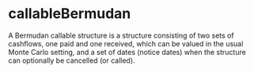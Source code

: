 # callableBermudan
A Bermudan callable structure is a structure consisting of two sets of cashflows, one paid and one received, which can be valued in the usual Monte Carlo setting, and a set of dates (notice dates) when the structure can optionally be cancelled (or called).
